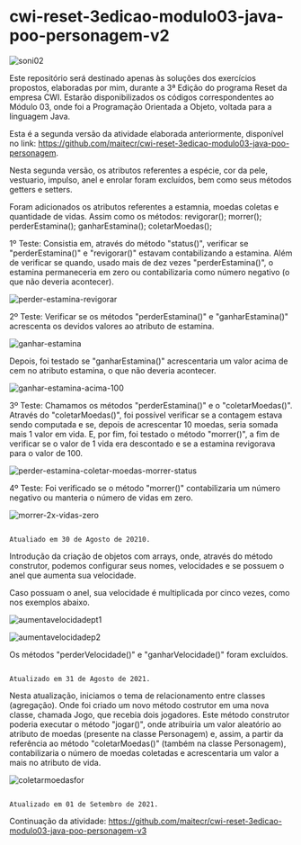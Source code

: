 # cwi-reset-3edicao-modulo03-java-poo-personagem-v2

![soni02](https://user-images.githubusercontent.com/81782090/131369265-e9426400-6aed-4c4d-b967-fb2eb8bd6cc1.jpg)


Este repositório será destinado apenas às soluções dos exercícios propostos, elaboradas por mim, durante a 3ª Edição do programa Reset da empresa CWI. Estarão disponibilizados os códigos correspondentes ao Módulo 03, onde foi a Programação Orientada a Objeto, voltada para a linguagem Java.

Esta é a segunda versão da atividade elaborada anteriormente, disponível no link: https://github.com/maitecr/cwi-reset-3edicao-modulo03-java-poo-personagem. 

Nesta segunda versão, os atributos referentes a espécie, cor da pele, vestuario, impulso, anel e enrolar foram excluídos, bem como seus métodos getters e setters.

Foram adicionados os atributos referentes a estamnia, moedas coletas e quantidade de vidas.
Assim como os métodos:
revigorar();
morrer();
perderEstamina();
ganharEstamina();
coletarMoedas();

1º Teste: Consistia em, através do método "status()", verificar se "perderEstamina()" e "revigorar()" estavam contabilizando a estamina. Além de verificar se quando, usado mais de dez vezes "perderEstamina()", o estamina permaneceria em zero ou contabilizaria como número negativo (o que não deveria acontecer).

![perder-estamina-revigorar](https://user-images.githubusercontent.com/81782090/131367460-603ddd0c-46e6-4f37-80cc-112605792e5a.jpg)


2º Teste: Verificar se os métodos "perderEstamina()" e "ganharEstamina()" acrescenta os devidos valores ao atributo de estamina.

![ganhar-estamina](https://user-images.githubusercontent.com/81782090/131367789-9a785f78-0869-4511-9930-95938c3bf2ee.jpg)

Depois, foi testado se "ganharEstamina()" acrescentaria um valor acima de cem no atributo estamina, o que não deveria acontecer.

![ganhar-estamina-acima-100](https://user-images.githubusercontent.com/81782090/131368048-be27f365-0fa0-41aa-ab05-92e69a3cc9ee.jpg)

3º Teste: Chamamos os métodos "perderEstamina()" e o "coletarMoedas()". Através do "coletarMoedas()", foi possível verificar se a contagem estava sendo computada e se, depois de acrescentar 10 moedas, seria somada mais 1 valor em vida. E, por fim, foi testado o método "morrer()", a fim de verificar se o valor de 1 vida era descontado e se a estamina revigorava para o valor de 100.

![perder-estamina-coletar-moedas-morrer-status](https://user-images.githubusercontent.com/81782090/131368700-d103eac6-b81c-4fe1-a1bb-3e9f79aa1206.jpg)

4º Teste: Foi verificado se o método "morrer()" contabilizaria um número negativo ou manteria o número de vidas em zero.

![morrer-2x-vidas-zero](https://user-images.githubusercontent.com/81782090/131369096-4c59e80c-5d4e-4d58-8d1c-4ac3e0d0e328.jpg)

                                                                    Atualiado em 30 de Agosto de 20210.

Introdução da criação de objetos com arrays, onde, através do método construtor, podemos configurar seus nomes, velocidades e se possuem o anel que aumenta sua velocidade. 

Caso possuam o anel, sua velocidade é multiplicada por cinco vezes, como nos exemplos abaixo.

![aumentavelocidadept1](https://user-images.githubusercontent.com/81782090/131552432-e69d6509-2c3b-4868-b534-c34bafe7e894.jpg)

![aumentavelocidadep2](https://user-images.githubusercontent.com/81782090/131552452-360b4b3e-ddce-42d8-8570-b8a20804dd70.jpg)

Os métodos "perderVelocidade()" e "ganharVelocidade()" foram excluídos.

                                                                    Atualizado em 31 de Agosto de 2021.

Nesta atualização, iniciamos o tema de relacionamento entre classes (agregação). Onde foi criado um novo método costrutor em uma nova classe, chamada Jogo, que recebia dois jogadores. Este método construtor poderia executar o método "jogar()", onde atribuiria um valor aleatório ao atributo de moedas (presente na classe Personagem) e, assim, a partir da referência ao método "coletarMoedas()" (também na classe Personagem), contabilizaria o número de moedas coletadas e acrescentaria um valor a mais no atributo de vida.

![coletarmoedasfor](https://user-images.githubusercontent.com/81782090/131761713-164f7f89-efb2-4e25-8e7c-73279b2e8b90.jpg)

                                                                   Atualizado em 01 de Setembro de 2021.

Continuação da atividade: https://github.com/maitecr/cwi-reset-3edicao-modulo03-java-poo-personagem-v3
